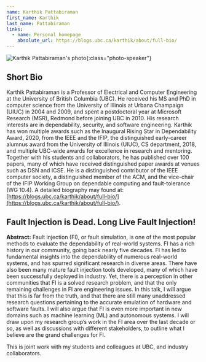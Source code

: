 ```yaml
---
name: Karthik Pattabiraman
first_name: Karthik
last_name: Pattabiraman
links:
  - name: Personal homepage
    absolute_url: https://blogs.ubc.ca/karthik/about/full-bio/
---
```


![Karthik Pattabiraman's photo](../../assets/img/people/karthikpattabiraman.jpg){:class="photo-speaker"}


## Short Bio

Karthik Pattabiraman is a Professor of Electrical and Computer Engineering at the University of British Columbia (UBC). He received his MS and PhD in computer science from the University of Illinois at Urbana Champaign (UIUC) in 2004 and 2009, and spent a postdoctoral year at Microsoft Research (MSR), Redmond before joining UBC in 2010. His research interests are in dependability, security, and software engineering. Karthik has won multiple awards such as the Inaugural Rising Star in Dependability Award, 2020, from the IEEE and the IFIP, the distinguished early-career alumnus award from the University of Illinois (UIUC), CS department, 2018, and multiple UBC-wide awards for excellence in research and mentoring. Together with his students and collaborators, he has published over 100 papers, many of which have received distinguished paper awards at venues such as DSN and ICSE. He is a distinguished contributor of the IEEE computer society, a distinguished member of the ACM, and the vice-chair of the IFIP Working Group on dependable computing and fault-tolerance (WG 10.4). A detailed biography may found at: [https://blogs.ubc.ca/karthik/about/full-bio/](https://blogs.ubc.ca/karthik/about/full-bio/).


## Fault Injection is Dead. Long Live Fault Injection!

__Abstract:__
Fault injection (FI), or fault simulation, is one of the most popular methods to evaluate the dependability of real-world systems. FI has a rich history in our community, going back nearly five decades. FI has led to fundamental insights into the dependability of numerous real-world systems, and has spurred significant research in diverse areas. There have also been many mature fault injection tools developed, many of which have been successfully deployed in industry. Yet, there is a perception in other communities that FI is a solved research problem, and that the only remaining challenges in FI are engineering issues. In this talk, I will argue that this is far from the truth, and that there are still many unaddressed research questions pertaining to the accurate emulation of hardware and software faults. I will also argue that FI is even more important in new domains such as machine learning (ML) and autonomous systems. I will draw upon my research group’s work in the FI area over the last decade or so, as well as discussions with different stakeholders, to outline what I believe are the grand challenges for FI.

This is joint work with my students and colleagues at UBC, and industry collaborators.
